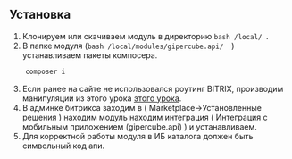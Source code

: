 ## Установка

1. Клонируем или скачиваем модуль в директорию ```bash /local/ ```.
2. В папке модуля (```bash /local/modules/gipercube.api/  ```) устанавливаем пакеты компосера.
```bash
    composer i
```
3. Если ранее на сайте не использовался роутинг BITRIX, производим манипуляции из этого урока [этого урока](https://dev.1c-bitrix.ru/learning/course/index.php?COURSE_ID=43&CHAPTER_ID=013764).
4. В админке битрикса заходим  в ( Marketplace->Установленные решения ) находим модуль находим интеграция ( Интеграция с мобильным приложением (gipercube.api) ) и устанавливаем.
5. Для корректной работы модуля в ИБ каталога должен быть символьный код апи. 
